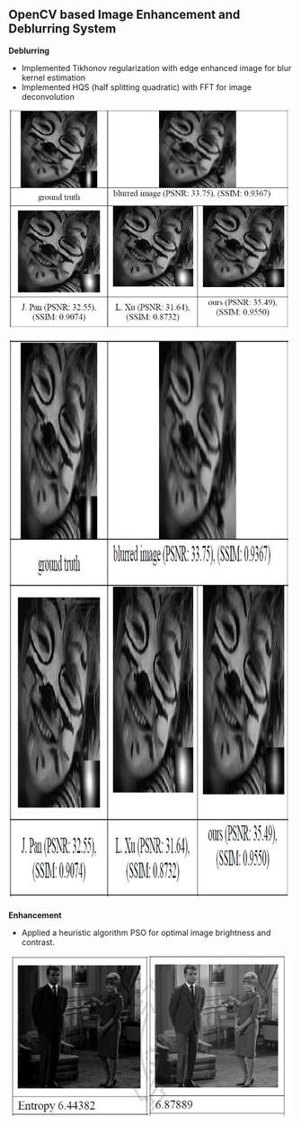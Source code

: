 <h2>OpenCV based Image Enhancement and Deblurring System</h2>

<b>Deblurring</b>
-	Implemented Tikhonov regularization with edge enhanced image for blur kernel estimation
-	Implemented HQS (half splitting quadratic) with FFT for image deconvolution

![alt text](https://github.com/dryadd44651/Enhancement-and-Deblurring/blob/master/deblur.JPG?raw=true)

<img src="https://github.com/dryadd44651/Enhancement-and-Deblurring/blob/master/deblur.JPG?raw=true" alt="Smiley face" height=1000rem width=1000rem>

<b>Enhancement</b>
-	Applied a heuristic algorithm PSO for optimal image brightness and contrast.

![alt text](https://github.com/dryadd44651/Enhancement-and-Deblurring/blob/master/enhance.jpg?raw=true)


